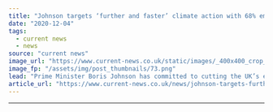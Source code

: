 ```yaml
---
title: "Johnson targets ‘further and faster’ climate action with 68% emissions reduction"
date: "2020-12-04"
tags: 
  - current news
  - news
source: "current news"
image_url: "https://www.current-news.co.uk/static/images/_400x400_crop_center-center/Boris-Johnson-at-PMs-address-May-credit-gov.uk.png"
image_fp: "/assets/img/post_thumbnails/73.png"
lead: "Prime Minister Boris Johnson has committed to cutting the UK’s emissions by at least 68% by 2030."
article_url: "https://www.current-news.co.uk/news/johnson-targets-further-and-faster-climate-action-with-68-emissions-reduction?utm_source=rss-feeds&utm_medium=rss&utm_campaign=rss"
---
```


---

